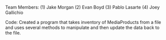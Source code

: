 Team Members:
 (1) Jake Morgan
 (2) Evan Boyd
 (3) Pablo Lasarte
 (4) Joey Gallichio

Code: Created a program that takes inventory of MediaProducts from a file and uses several methods to manipulate and then update the data back to the file.
  

